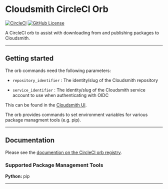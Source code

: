 # Cloudsmith CircleCI Orb

[![CircleCI](https://dl.circleci.com/status-badge/img/gh/ft-circleci-orbs/cloudsmith-circleci-orb/tree/main.svg?style=svg&circle-token=66e39b994c3e883286179e5683fdfe6d3c9926d8)](https://dl.circleci.com/status-badge/redirect/gh/ft-circleci-orbs/cloudsmith-circleci-orb/tree/main) [![GitHub License](https://img.shields.io/badge/license-MIT-lightgrey.svg)](https://raw.githubusercontent.com/ft-circleci-orbs/cloudsmith-circleci-orb/master/LICENSE)

A CircleCI orb to assist with downloading from and publishing packages to Cloudsmith.

---

## Getting started

The orb commands need the following parameters:

* `repository_identifier` : The identity/slug of the Cloudsmith repository


* `service_identifier` : The identity/slug of the Cloudsmith service account to use when authenticating with OIDC

This can be found in the [Cloudsmith UI](https://cloudsmith.io/orgs/financial-times/).

The orb provides commands to set environment variables for various package managment tools (e.g. pip).

---

## Documentation

Please see the [documention on the CircleCI orb registry](https://circleci.com/developer/orbs/orb/ft-circleci-orbs/cloudsmith-circleci).


### Supported Package Management Tools

**Python:** pip

---

